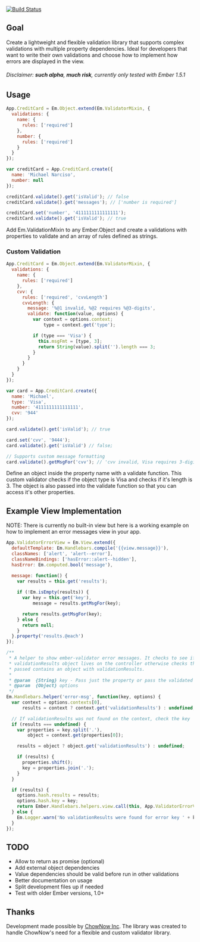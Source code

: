 [![Build Status](https://travis-ci.org/narkeeso/ember-validator.svg?branch=master)](https://travis-ci.org/narkeeso/ember-validator)

Goal
----
Create a lightweight and flexible validation library that supports complex validations with multiple property dependencies. Ideal for developers that want to write their own validations and choose how to implement how errors are displayed in the view.

###### Disclaimer: **such alpha**, **much risk**, currently only tested with Ember 1.5.1

Usage
-----

```javascript
App.CreditCard = Em.Object.extend(Em.ValidatorMixin, {
  validations: {
    name: {
      rules: ['required']
    },
    number: {
      rules: ['required']
    }
  }
});

var creditCard = App.CreditCard.create({
  name: 'Michael Narciso',
  number: null
});

creditCard.validate().get('isValid'); // false
creditCard.validate().get('messages'); // ['number is required']

creditCard.set('number', '4111111111111111');
creditCard.validate().get('isValid'); // true
```

Add Em.ValidationMixin to any Ember.Object and create a validations with properties to validate and an array of rules defined as strings.

### Custom Validation

```javascript
App.CreditCard = Em.Object.extend(Em.ValidatorMixin, {
  validations: {
    name: {
      rules: ['required']
    },
    cvv: {
      rules: ['required', 'cvvLength']
      cvvLength: {
        message: '%@1 invalid, %@2 requires %@3-digits',
        validate: function(value, options) {
          var context = options.context;
              type = context.get('type');

          if (type === 'Visa') {
            this.msgFmt = [type, 3];
            return String(value).split('').length === 3;
          }
        }
      }
    }
  }
});

var card = App.CreditCard.create({
  name: 'Michael',
  type: 'Visa',
  number: '4111111111111111',
  cvv: '944'
});

card.validate().get('isValid'); // true

card.set('cvv', '9444');
card.validate().get('isValid') // false;

// Supports custom message formatting
card.validate().getMsgFor('cvv'); // 'cvv invalid, Visa requires 3-digits'
```

Define an object inside the property name with a validate function. This custom validator checks if the object type is Visa and checks if it's length is 3. The object is also passed into the validate function so that you can access it's other properties.

Example View Implementation
---------------------------

NOTE: There is currently no built-in view but here is a working example on how to implement an error messages view in your app.


```javascript
App.ValidatorErrorView = Em.View.extend({
  defaultTemplate: Em.Handlebars.compile('{{view.message}}'),
  classNames: ['alert', 'alert--error'],
  classNameBindings: ['hasError::alert--hidden'],
  hasError: Em.computed.bool('message'),

  message: function() {
    var results = this.get('results');
    
    if (!Em.isEmpty(results)) {
      var key = this.get('key'),
          message = results.getMsgFor(key);

      return results.getMsgFor(key);
    } else {
      return null;
    }
  }.property('results.@each')
});

/**
 * A helper to show ember-validator error messages. It checks to see if a
 * validationResults object lives on the controller otherwise checks the key
 * passed contains an object with validationResults.
 * 
 * @param  {String} key - Pass just the property or pass the validated object
 * @param  {Object} options
 */
Em.Handlebars.helper('error-msg', function(key, options) {
  var context = options.contexts[0],
      results = context ? context.get('validationResults') : undefined;

  // If validationResults was not found on the context, check the key
  if (results === undefined) {
    var properties = key.split('.'),
        object = context.get(properties[0]);

    results = object ? object.get('validationResults') : undefined;

    if (results) {
      properties.shift();
      key = properties.join('.');
    }
  }

  if (results) {
    options.hash.results = results;
    options.hash.key = key;
    return Ember.Handlebars.helpers.view.call(this, App.ValidatorErrorView, options);
  } else {
    Em.Logger.warn('No validationResults were found for error key ' + key);
  }
});
```

TODO
----
- Allow to return as promise (optional)
- Add external object dependencies
- Value dependencies should be valid before run in other validations
- Better documentation on usage
- Split development files up if needed
- Test with older Ember versions, 1.0+

Thanks
------
Development made possible by [ChowNow Inc](https://www.chownow.com). The library was created to handle ChowNow's need for a flexible and custom validator library.
